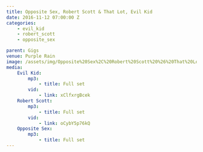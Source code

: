 ```yaml
---
title: Opposite Sex, Robert Scott & That Lot, Evil Kid
date: 2016-11-12 07:00:00 Z
categories:
    - evil_kid
    - robert_scott
    - opposite_sex

parent: Gigs
venue: Purple Rain
image: /assets/img/Opposite%20Sex%2C%20Robert%20Scott%20%26%20That%20Lot%2C%20Evil%20Kid/cover.jpg
media:
    Evil Kid:
        mp3:
            - title: Full set
        vid:
            - link: xClfxrgBcek
    Robert Scott:
        mp3:
            - title: Full set
        vid:
            - link: oCybY5p76kQ
    Opposite Sex:
        mp3:
            - title: Full set
---
```


